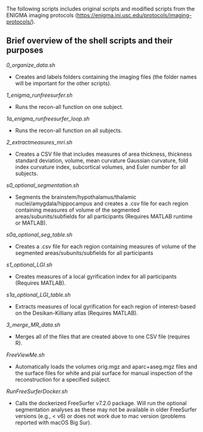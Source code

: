The following scripts includes original scripts and modified scripts from the ENIGMA imaging protocols (https://enigma.ini.usc.edu/protocols/imaging-protocols/).

## Brief overview of the shell scripts and their purposes

_0_organize_data.sh_

* Creates and labels folders containing the imaging files (the folder names will be important for the other scripts).

_1_enigma_runfreesurfer.sh_

* Runs the recon-all function on one subject.

_1a_enigma_runfreesurfer_loop.sh_

* Runs the recon-all function on all subjects.

_2_extractmeasures_mri.sh_

* Creates a CSV file that includes measures of area thickness, thickness standard deviation, volume, mean curvature Gaussian curvature, fold index curvature index, subcortical volumes, and Euler number for all subjects.

_s0_optional_segmentation.sh_

* Segments the brainstem/hypothalamus/thalamic nuclei/amygdala/hippocampus and creates a .csv file for each region containing measures of volume of the segmented areas/subunits/subfields for all participants (Requires MATLAB runtime or MATLAB).

_s0a_optional_seg_table.sh_

* Creates a .csv file for each region containing measures of volume of the segmented areas/subunits/subfields for all participants

_s1_optional_LGI.sh_

* Creates measures of a local gyrification index for all participants (Requires MATLAB).

_s1a_optional_LGI_table.sh_

* Extracts measures of local gyrification for each region of interest-based on the Desikan-Killiany atlas (Requires MATLAB).

_3_merge_MR_data.sh_

* Merges all of the files that are created above to one CSV file (requires R).

_FreeViewMe.sh_

* Automatically loads the volumes orig.mgz and aparc+aseg.mgz files and the surface files for white and pial surface for manual inspection of the reconstruction for a specified subject.  

_RunFreeSurferDocker.sh_

* Calls the dockerized FreeSurfer v7.2.0 package. Will run the optional segmentation analyses as these may not be available in older FreeSurfer versions (e.g., < v6) or does not work due to mac version (problems reported with macOS Big Sur).   
